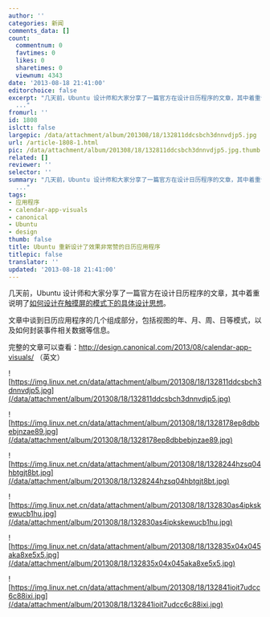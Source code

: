 ```yaml
---
author: ''
categories: 新闻
comments_data: []
count:
  commentnum: 0
  favtimes: 0
  likes: 0
  sharetimes: 0
  viewnum: 4343
date: '2013-08-18 21:41:00'
editorchoice: false
excerpt: "几天前，Ubuntu 设计师和大家分享了一篇官方在设计日历程序的文章，其中着重说明了如何设计在触摸屏的模式下的具体设计思想。\r\n文章中谈到日历应用程序的几个组成部分，包括视图的年、月、周、日等模式，以及如何封装
  ..."
fromurl: ''
id: 1808
islctt: false
largepic: /data/attachment/album/201308/18/132811ddcsbch3dnnvdjp5.jpg
url: /article-1808-1.html
pic: /data/attachment/album/201308/18/132811ddcsbch3dnnvdjp5.jpg.thumb.jpg
related: []
reviewer: ''
selector: ''
summary: "几天前，Ubuntu 设计师和大家分享了一篇官方在设计日历程序的文章，其中着重说明了如何设计在触摸屏的模式下的具体设计思想。\r\n文章中谈到日历应用程序的几个组成部分，包括视图的年、月、周、日等模式，以及如何封装
  ..."
tags:
- 应用程序
- calendar-app-visuals
- canonical
- Ubuntu
- design
thumb: false
title: Ubuntu 重新设计了效果非常赞的日历应用程序
titlepic: false
translator: ''
updated: '2013-08-18 21:41:00'
---
```


几天前，Ubuntu 设计师和大家分享了一篇官方在设计日历程序的文章，其中着重说明了[如何设计在触摸屏的模式下的具体设计思想](https://launchpad.net/ubuntu-phone-coreapps)。


文章中谈到日历应用程序的几个组成部分，包括视图的年、月、周、日等模式，以及如何封装事件相关数据等信息。


完整的文章可以查看：<http://design.canonical.com/2013/08/calendar-app-visuals/> （英文）


![https://img.linux.net.cn/data/attachment/album/201308/18/132811ddcsbch3dnnvdjp5.jpg](/data/attachment/album/201308/18/132811ddcsbch3dnnvdjp5.jpg)


![https://img.linux.net.cn/data/attachment/album/201308/18/1328178ep8dbbebjnzae89.jpg](/data/attachment/album/201308/18/1328178ep8dbbebjnzae89.jpg)


![https://img.linux.net.cn/data/attachment/album/201308/18/1328244hzsq04hbtgjt8bt.jpg](/data/attachment/album/201308/18/1328244hzsq04hbtgjt8bt.jpg)


![https://img.linux.net.cn/data/attachment/album/201308/18/132830as4ipkskewucb1hu.jpg](/data/attachment/album/201308/18/132830as4ipkskewucb1hu.jpg)


![https://img.linux.net.cn/data/attachment/album/201308/18/132835x04x045aka8xe5x5.jpg](/data/attachment/album/201308/18/132835x04x045aka8xe5x5.jpg)


![https://img.linux.net.cn/data/attachment/album/201308/18/132841ioit7udcc6c88ixi.jpg](/data/attachment/album/201308/18/132841ioit7udcc6c88ixi.jpg)